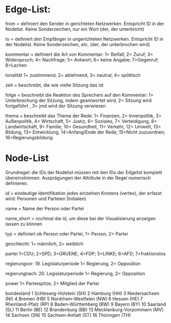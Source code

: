<h1>Edge-List: </h1>

<p> from  = definiert den Sender in gerichteten Netzwerken. Entspricht ID in der Nodelist. Keine Sonderzeichen, nur ein Wort (der, der unterbricht)</p>
<p> to  = definiert den Empfänger in ungerichteten Netzwerken. Entspricht ID in der Nodelist. Keine Sonderzeichen, etc. (der, der unterbrochen wird)</p>
<p> kommentar	= definiert die Art von Kommentar: 1= Beifall; 2= Zuruf; 3= Widerspruch; 4= Nachfrage; 5= Antwort; 6= keine Angabe; 7=Gegenruf; 8=Lachen </p>
<p> tonalität	1= zustimmend, 2= ablehnend, 3= neutral; 4= spöttisch </p>
<p> zeit	= beschreibt, die wie vielte Sitzung das ist </p>
<p> folge	= beschreibt die Reaktion des Sprechers auf den Kommentar: 1= Unterbrechung der Sitzung, indem geantwortet wird, 2= Sitzung wird fortgeführt , 3= jmd wird der Sitzung verwiesen </p>
<p> thema	= beschreibt das Thema der Rede: 1= Finanzen, 2= Innenpolitik, 3= Außenpolitik, 4= Wirtschaft, 5= Justiz, 6= Soziales, 7= Verteidigung, 8= Landwirtschaft, 9= Familie, 10= Gesundheit, 11= Verkehr, 12= Umwelt, 13= Bildung, 13= Entwicklung, 14=Anfang/Ende der Rede; 15=Nicht zuzuordnen; 16=Regierungsbildung </p>
<p></p>	

<h1> Node-List </h1>
Grundregel: die IDs der Nodelist müssen mit den IDs der Edgelist komplett übereinstimmen. Ausprägungen der Attribute in der Regel numerisch definieren.

<p> id	= eindeutige Identifikation jedes einzelnen Knotens (vertex), der erfasst wird: Personen und Parteien (Initialen) </p>
<p> name	= Name der Person oder Partei </p>
<p> name_short = nochmal die id, um diese bei der Visualisierung anzeigen lassen zu können </p>
<p> typ	= definiert ob Person oder Partei, 1= Person, 2= Partei </p>
<p> geschlecht:	1= männlich, 2= weiblich </p>
<p> partei 1=CDU; 2=SPD; 3=GRUENE; 4=FDP; 5=LINKE; 6=AFD; 7=fraktionslos </p>
<p> regierungvor: 19. Legislaturperiode	1= Regierung, 2= Opposition </p>
<p> regierungnach: 20. Legislaturperiode 1= Regierung, 2= Opposition </p>
<p> power	1= Parteispitze, 2= Mitglied der Partei </p>
<p> bundesland
	1 Schleswig-Holstein (SH)
	2 Hamburg (HH)
	3 Niedersachsen (NI)
	4 Bremen (HB)
	5 Nordrhein-Westfalen (NW)
	6 Hessen (HE)
	7 Rheinland-Pfalz (RP)
	8 Baden-Württemberg (BW)
	9 Bayern (BY)
	10 Saarland (SL)
	11 Berlin (BE)
	12 Brandenburg (BB)
	13 Mecklenburg-Vorpommern (MV)
	14 Sachsen (SN)
	15 Sachsen-Anhalt (ST)
	16 Thüringen (TH) </p>

